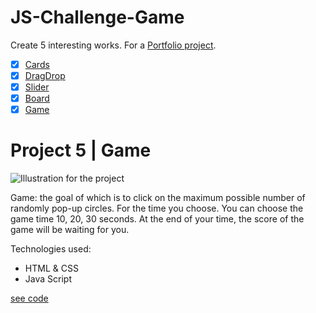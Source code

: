 # JS-Challenge-Game

Create 5 interesting works. For a [Portfolio project](https://github.com/AnastasiiaSorina/Portfolio-Project).
- [x] [Cards](https://github.com/AnastasiiaSorina/JS-Challenge-Cards)
- [x] [DragDrop](https://github.com/AnastasiiaSorina/JS-Challenge-DragDrop)
- [x] [Slider](https://github.com/AnastasiiaSorina/JS-Challenge-Slider)
- [x] [Board](https://github.com/AnastasiiaSorina/JS-Challenge-Board)
- [x] [Game](https://github.com/AnastasiiaSorina/JS-Challenge-Game) 

# Project 5 | Game
![Illustration for the project](https://github.com/AnastasiiaSorina/JS-Challenge-Game/blob/main/img-game.gif)

Game: the goal of which is to click on the maximum possible number of randomly pop-up circles. For the time you choose. You can choose the game time 10, 20, 30 seconds. At the end of your time, the score of the game will be waiting for you.

Technologies used:
- HTML & CSS
- Java Script

[see code](https://jsfiddle.net/AnastasiiaSo/nt457qsy/1/)

